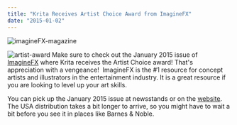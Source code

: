 ```yaml
---
title: "Krita Receives Artist Choice Award from ImagineFX"
date: "2015-01-02"
---
```


![imagineFX-magazine](/images/posts/2015/imagineFX-magazine.jpg)

![artist-award](/images/posts/2015/artist-award.png) Make sure to check out the January 2015 issue of [ImagineFX](http://www.imaginefx.com "ImagineFX") where Krita receives the Artist Choice award! That's appreciation with a vengeance!  ImagineFX is the #1 resource for concept artists and illustrators in the entertainment industry. It is a great resource if you are looking to level up your art skills.

You can pick up the January 2015 issue at newsstands or on the [website](http://www.zinio.com/www/browse/issue.jsp?skuId=416324355). The USA distribution takes a bit longer to arrive, so you might have to wait a bit before you see it in places like Barnes & Noble.

